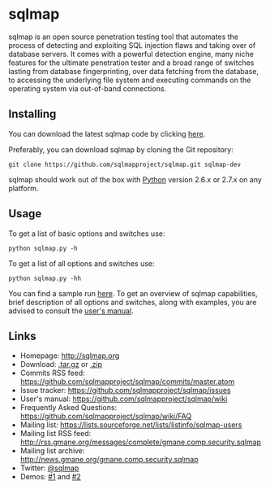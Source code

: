 sqlmap
==

sqlmap is an open source penetration testing tool that automates the process of detecting and exploiting SQL injection flaws and taking over of database servers. It comes with a powerful detection engine, many niche features for the ultimate penetration tester and a broad range of switches lasting from database fingerprinting, over data fetching from the database, to accessing the underlying file system and executing commands on the operating system via out-of-band connections.

Installing
---
You can download the latest sqlmap code by clicking [here](https://github.com/sqlmapproject/sqlmap/zipball/master).

Preferably, you can download sqlmap by cloning the Git repository:

    git clone https://github.com/sqlmapproject/sqlmap.git sqlmap-dev

sqlmap should work out of the box with [Python](http://www.python.org/download/) version 2.6.x or 2.7.x on any platform.

Usage
---
To get a list of basic options and switches use:

    python sqlmap.py -h

To get a list of all options and switches use:

    python sqlmap.py -hh

You can find a sample run [here](https://gist.github.com/stamparm/5335217). To get an overview of sqlmap capabilities, brief description of all options and switches, along with examples, you are advised to consult the [user's manual](https://github.com/sqlmapproject/sqlmap/wiki).

Links
---

* Homepage: http://sqlmap.org
* Download: [.tar.gz](https://github.com/sqlmapproject/sqlmap/tarball/master) or [.zip](https://github.com/sqlmapproject/sqlmap/zipball/master)
* Commits RSS feed: https://github.com/sqlmapproject/sqlmap/commits/master.atom
* Issue tracker: https://github.com/sqlmapproject/sqlmap/issues
* User's manual: https://github.com/sqlmapproject/sqlmap/wiki
* Frequently Asked Questions: https://github.com/sqlmapproject/sqlmap/wiki/FAQ
* Mailing list: https://lists.sourceforge.net/lists/listinfo/sqlmap-users
* Mailing list RSS feed: http://rss.gmane.org/messages/complete/gmane.comp.security.sqlmap
* Mailing list archive: http://news.gmane.org/gmane.comp.security.sqlmap
* Twitter: [@sqlmap](https://twitter.com/sqlmap)
* Demos: [#1](http://www.youtube.com/user/inquisb/videos) and [#2](http://www.youtube.com/user/stamparm/videos)
